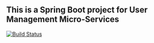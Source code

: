 ## This is a Spring Boot project for User Management Micro-Services
[![Build Status](https://travis-ci.org/cogni-bank/cogni-bank-user-mng.svg?branch=master)](https://travis-ci.org/cogni-bank/cogni-bank-user-mng)
